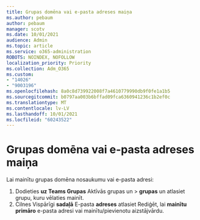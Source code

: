 ```yaml
---
title: Grupas domēna vai e-pasta adreses maiņa
ms.author: pebaum
author: pebaum
manager: scotv
ms.date: 10/01/2021
audience: Admin
ms.topic: article
ms.service: o365-administration
ROBOTS: NOINDEX, NOFOLLOW
localization_priority: Priority
ms.collection: Adm_O365
ms.custom:
- "14026"
- "9003196"
ms.openlocfilehash: 8a0c8d739922008f7a4610779990db9f0fe1a1b5
ms.sourcegitcommit: b0797aa003b6bffad09fca6360941236c1b2ef0c
ms.translationtype: MT
ms.contentlocale: lv-LV
ms.lasthandoff: 10/01/2021
ms.locfileid: "60243522"
---
```

# <a name="change-the-domain-or-email-address-of-a-group"></a>Grupas domēna vai e-pasta adreses maiņa

Lai mainītu grupas domēna nosaukumu vai e-pasta adresi:

1. Dodieties **uz Teams Grupas** Aktīvās grupas un  >  **grupas** un atlasiet grupu, kuru vēlaties mainīt.
1. Cilnes Vispārīgi **sadaļā** E-pasta **adreses** atlasiet Rediģēt, lai **mainītu primāro** e-pasta adresi vai mainītu/pievienotu aizstājvārdu.